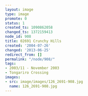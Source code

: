 ```yaml
---
layout: image
type: image
promote: 0
status: 1
created_ts: 1090862058
changed_ts: 1372159413
node_id: 908
title: 02691 Crunchy Hills
created: '2004-07-26'
changed: '2013-06-25'
redirect_from: []
permalink: "/node/908/"
tags:
- 2003/11 - November 2003
- Tongariro Crossing
images:
- src: image/images/126_2691-908.jpg
  name: 126_2691-908.jpg
---
```


